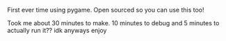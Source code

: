 First ever time using pygame. Open sourced so you can use this too!

Took me about 30 minutes to make. 10 minutes to debug and 5 minutes to actually run it?? idk anyways enjoy
